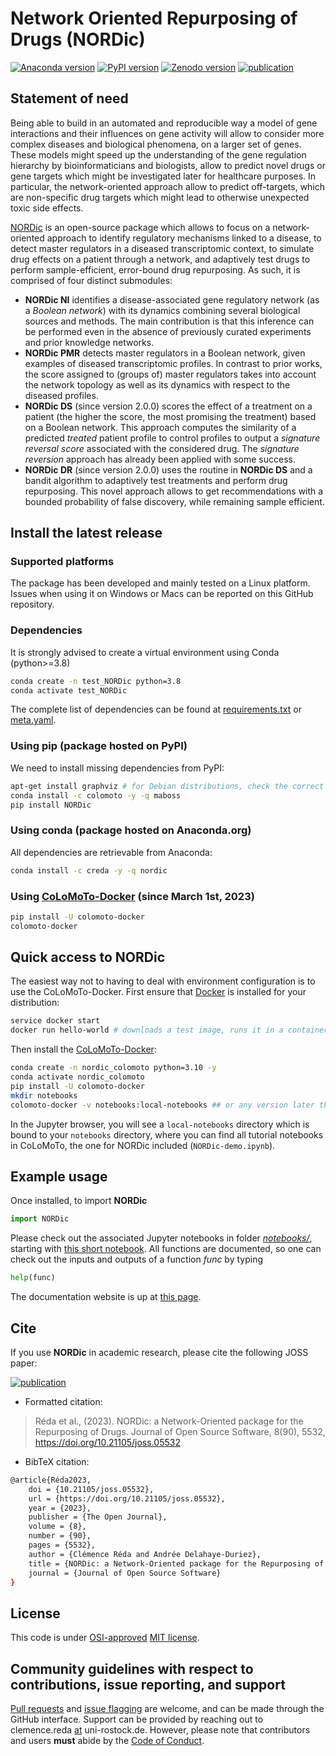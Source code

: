 # Network Oriented Repurposing of Drugs (NORDic)
[![Anaconda version](https://anaconda.org/creda/nordic/badges/version.svg)](https://anaconda.org/creda/nordic) [![PyPI version](https://badge.fury.io/py/nordic.svg)](https://badge.fury.io/py/nordic) [![Zenodo version](https://zenodo.org/badge/DOI/10.5281/zenodo.7239047.svg)](https://doi.org/10.5281/zenodo.7239047) [![publication](https://joss.theoj.org/papers/a8173d7864bf1bc8dd074c7ce80d6d7d/status.svg)](https://joss.theoj.org/papers/a8173d7864bf1bc8dd074c7ce80d6d7d)

## Statement of need

Being able to build in an automated and reproducible way a model of gene interactions and their influences on gene activity will allow to consider more complex diseases and biological phenomena, on a larger set of genes. These models might speed up the understanding of the gene regulation hierarchy by bioinformaticians and biologists, allow to predict novel drugs or gene targets which might be investigated later for healthcare purposes. In particular, the network-oriented approach allow to predict off-targets, which are non-specific drug targets which might lead to otherwise unexpected toxic side effects.

[NORDic](https://github.com/clreda/NORDic) is an open-source package which allows to focus on a network-oriented approach to identify regulatory mechanisms linked to a disease, to detect master regulators in a diseased transcriptomic context, to simulate drug effects on a patient through a network, and adaptively test drugs to perform sample-efficient, error-bound drug repurposing. As such, it is comprised of four distinct submodules:
- **NORDic NI** identifies a disease-associated gene regulatory network (as a *Boolean network*) with its dynamics combining several biological sources and methods. The main contribution is that this inference can be performed even in the absence of previously curated experiments and prior knowledge networks.
- **NORDic PMR** detects master regulators in a Boolean network, given examples of diseased transcriptomic profiles. In contrast to prior works, the score assigned to (groups of) master regulators takes into account the network topology as well as its dynamics with respect to the diseased profiles.
- **NORDic DS** (since version 2.0.0) scores the effect of a treatment on a patient (the higher the score, the most promising the treatment) based on a Boolean network. This approach computes the similarity of a predicted *treated* patient profile to control profiles to output a *signature reversal score* associated with the considered drug. The *signature reversion* approach has already been applied with some success.
- **NORDic DR** (since version 2.0.0) uses the routine in **NORDic DS** and a bandit algorithm to adaptively test treatments and perform drug repurposing. This novel approach allows to get recommendations with a bounded probability of false discovery, while remaining sample efficient.

## Install the latest release

### Supported platforms

The package has been developed and mainly tested on a Linux platform. Issues when using it on Windows or Macs can be reported on this GitHub repository.

### Dependencies

It is strongly advised to create a virtual environment using Conda (python>=3.8)

```bash
conda create -n test_NORDic python=3.8
conda activate test_NORDic
```

The complete list of dependencies can be found at [requirements.txt](https://raw.githubusercontent.com/clreda/NORDic/main/pip/requirements.txt) or [meta.yaml](https://raw.githubusercontent.com/clreda/NORDic/main/conda/meta.yaml).

### Using pip (package hosted on PyPI)

We need to install missing dependencies from PyPI:

```bash
apt-get install graphviz # for Debian distributions, check the correct command for your own distribution
conda install -c colomoto -y -q maboss
pip install NORDic 
```

### Using conda (package hosted on Anaconda.org)

All dependencies are retrievable from Anaconda:

```bash
conda install -c creda -y -q nordic
```

### Using [CoLoMoTo-Docker](https://github.com/colomoto/colomoto-docker) (since March 1st, 2023)

```bash
pip install -U colomoto-docker
colomoto-docker
```

## Quick access to NORDic

The easiest way not to having to deal with environment configuration is to use the CoLoMoTo-Docker. First ensure that [Docker](https://docs.docker.com/engine/install/) is installed for your distribution:

```bash
service docker start
docker run hello-world # downloads a test image, runs it in a container (prints a confirmation message), exits
```

Then install the [CoLoMoTo-Docker](https://github.com/colomoto/colomoto-docker):

```bash
conda create -n nordic_colomoto python=3.10 -y
conda activate nordic_colomoto
pip install -U colomoto-docker
mkdir notebooks
colomoto-docker -v notebooks:local-notebooks ## or any version later than 2023-03-01
```

In the Jupyter browser, you will see a ``local-notebooks`` directory which is bound to your ``notebooks`` directory, where you can find all tutorial notebooks in CoLoMoTo, the one for NORDic included (``NORDic-demo.ipynb``).

## Example usage

Once installed, to import **NORDic**

```python
import NORDic 
```

Please check out the associated Jupyter notebooks in folder [*notebooks/*](https://github.com/clreda/NORDic/tree/main/notebooks), starting with [this short notebook](https://github.com/clreda/NORDic/blob/main/notebooks/NORDic%20CoLoMoTo.ipynb). All functions are documented, so one can check out the inputs and outputs of a function *func* by typing

```python
help(func)
```

The documentation website is up at [this page](https://clreda.github.io/NORDic).

## Cite

If you use **NORDic** in academic research, please cite the following JOSS paper:

[![publication](https://joss.theoj.org/papers/a8173d7864bf1bc8dd074c7ce80d6d7d/status.svg)](https://joss.theoj.org/papers/a8173d7864bf1bc8dd074c7ce80d6d7d)

+ Formatted citation:

> Réda et al., (2023). NORDic: a Network-Oriented package for the Repurposing of Drugs. Journal of Open Source Software, 8(90), 5532, https://doi.org/10.21105/joss.05532

+ BibTeX citation:

```bash
@article{Réda2023, 
    doi = {10.21105/joss.05532}, 
    url = {https://doi.org/10.21105/joss.05532}, 
    year = {2023}, 
    publisher = {The Open Journal}, 
    volume = {8}, 
    number = {90}, 
    pages = {5532}, 
    author = {Clémence Réda and Andrée Delahaye-Duriez}, 
    title = {NORDic: a Network-Oriented package for the Repurposing of Drugs}, 
    journal = {Journal of Open Source Software} 
} 
```

## License

This code is under [OSI-approved](https://opensource.org/licenses/) [MIT license](https://raw.githubusercontent.com/clreda/NORDic/main/LICENSE).

## Community guidelines with respect to contributions, issue reporting, and support

[Pull requests](https://github.com/clreda/NORDic/pulls) and [issue flagging](https://github.com/clreda/NORDic/issues) are welcome, and can be made through the GitHub interface. Support can be provided by reaching out to clemence.reda [at]() uni-rostock.de. However, please note that contributors and users **must** abide by the [Code of Conduct](https://raw.githubusercontent.com/clreda/NORDic/main/CODE%20OF%20CONDUCT).
